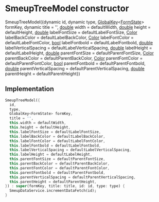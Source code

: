 


# SmeupTreeModel constructor







SmeupTreeModel({dynamic id, dynamic type, [GlobalKey](https://api.flutter.dev/flutter/widgets/GlobalKey-class.html)&lt;[FormState](https://api.flutter.dev/flutter/widgets/FormState-class.html)> formKey, dynamic title = '', [double](https://api.flutter.dev/flutter/dart-core/double-class.html) width = defaultWidth, [double](https://api.flutter.dev/flutter/dart-core/double-class.html) height = defaultHeight, [double](https://api.flutter.dev/flutter/dart-core/double-class.html) labelFontSize = defaultLabelFontSize, [Color](https://api.flutter.dev/flutter/dart-ui/Color-class.html) labelBackColor = defaultLabelBackColor, [Color](https://api.flutter.dev/flutter/dart-ui/Color-class.html) labelFontColor = defaultLabelFontColor, [bool](https://api.flutter.dev/flutter/dart-core/bool-class.html) labelFontbold = defaultLabelFontbold, [double](https://api.flutter.dev/flutter/dart-core/double-class.html) labelVerticalSpacing = defaultLabelVerticalSpacing, [double](https://api.flutter.dev/flutter/dart-core/double-class.html) labelHeight = defaultLabelHeight, [double](https://api.flutter.dev/flutter/dart-core/double-class.html) parentFontSize = defaultParentFontSize, [Color](https://api.flutter.dev/flutter/dart-ui/Color-class.html) parentBackColor = defaultParentBackColor, [Color](https://api.flutter.dev/flutter/dart-ui/Color-class.html) parentFontColor = defaultParentFontColor, [bool](https://api.flutter.dev/flutter/dart-core/bool-class.html) parentFontbold = defaultParentFontbold, [double](https://api.flutter.dev/flutter/dart-core/double-class.html) parentVerticalSpacing = defaultParentVerticalSpacing, [double](https://api.flutter.dev/flutter/dart-core/double-class.html) parentHeight = defaultParentHeight})





## Implementation

```dart
SmeupTreeModel({
  id,
  type,
  GlobalKey<FormState> formKey,
  title = '',
  this.width = defaultWidth,
  this.height = defaultHeight,
  this.labelFontSize = defaultLabelFontSize,
  this.labelBackColor = defaultLabelBackColor,
  this.labelFontColor = defaultLabelFontColor,
  this.labelFontbold = defaultLabelFontbold,
  this.labelVerticalSpacing = defaultLabelVerticalSpacing,
  this.labelHeight = defaultLabelHeight,
  this.parentFontSize = defaultParentFontSize,
  this.parentBackColor = defaultParentBackColor,
  this.parentFontColor = defaultParentFontColor,
  this.parentFontbold = defaultParentFontbold,
  this.parentVerticalSpacing = defaultParentVerticalSpacing,
  this.parentHeight = defaultParentHeight,
}) : super(formKey, title: title, id: id, type: type) {
  SmeupDataService.incrementDataFetch(id);
}
```








